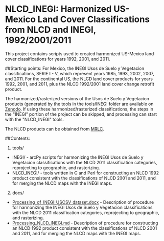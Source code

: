 # NLCD_INEGI: Harmonized US-Mexico Land Cover Classifications from NLCD and INEGI, 1992/2001/2011

This project contains scripts used to created harmonized US-Mexico land cover classifications for years 1992, 2001, and 2011.

##Starting points:
For Mexico, the INEGI Usos de Suelo y Vegetacion classifications, SERIE I - V, which represent years 1985, 1993, 2002, 2007, and 2011. For the continental US, the NLCD land cover products for years 1992, 2001, and 2011, plus the NLCD 1992/2001 land cover change retrofit product.

The harmonized/rasterized versions of the Usos de Suelo y Vegetacion products (generated by the tools in the tools/INEGI folder are available on [Zenodo](xxx). If using these harmonized/rasterized classifications, the steps in the "INEGI" portion of the project can be skipped, and processing can start with the "NLCD_INEGI" tools.

The NLCD products can be obtained from [MRLC](https://www.mrlc.gov/data).

##Contents:
1. tools/
 - INEGI/ - arcPy scripts for harmonizing the INEGI Usos de Suelo y Vegetacion classifications with the NLCD 2011 classification categories, reprojecting to geographic, and rasterizing.
 - NLCD_INEGI/ - tools written in C and Perl for constructing an NLCD 1992 product consistent with the classifications of NLCD 2001 and 2011, and for merging the NLCD maps with the INEGI maps.
2. docs/
 - [Processing_of_INEGI_USOSV_dataset.docx](docs/Processing_of_INEGI_USOSV_dataset.docx) - Description of procedure for harmonizing the INEGI Usos de Suelo y Vegetacion classifications with the NLCD 2011 classification categories, reprojecting to geographic, and rasterizing.
 - [Processing_NLCD_INEGI.md](docs/Processing_NLCD_INEGI.md) - Description of procedure for constructing an NLCD 1992 product consistent with the classifications of NLCD 2001 and 2011, and for merging the NLCD maps with the INEGI maps.
